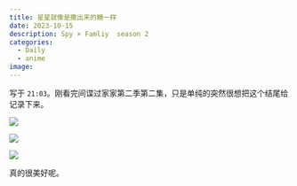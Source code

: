 ```yaml
---
title: 星星就像是撒出来的糖一样
date: 2023-10-15
description: Spy × Famliy  season 2
categories: 
  - Daily
  - anime
image: 
---
```


写于 `21:03`。刚看完间谍过家家第二季第二集，只是单纯的突然很想把这个结尾给记录下来。

![](https://z1.ax1x.com/2023/10/15/pi9qMgf.jpg)

![](https://z1.ax1x.com/2023/10/15/pi9qK8P.jpg)

![](https://z1.ax1x.com/2023/10/15/pi9qQv8.jpg)

真的很美好呢。
